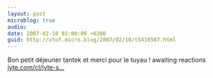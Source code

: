 ```yaml
---
layout: post
microblog: true
audio: 
date: 2007-02-10 02:00:00 +0200
guid: http://xtof.micro.blog/2007/02/10/t5418507.html
---
```

Bon petit déjeuner tantek et merci pour le tuyau ! awaiting reactions [jyte.com/cl/jyte-s...](http://jyte.com/cl/jyte-should-integrate-the-hcard-microformat)
